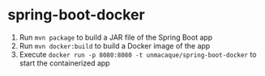 # spring-boot-docker

1. Run `mvn package` to build a JAR file of the Spring Boot app
1. Run `mvn docker:build` to build a Docker image of the app
1. Execute `docker run -p 8080:8080 -t unmacaque/spring-boot-docker` to start the containerized app
